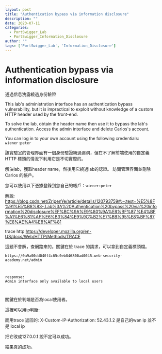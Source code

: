 ```yaml
---
layout: post
title: "Authentication bypass via information disclosure"
description: ""
date: 2023-07-11
categories:
  - PortSwigger_Lab
  - PortSwigger_Information_Disclosure
author: ""
tags: ['PortSwigger_Lab', 'Information_Disclosure']
---
```






# Authentication bypass via information disclosure
通過信息洩露繞過身份驗證


This lab's administration interface has an authentication bypass vulnerability, but it is impractical to exploit without knowledge of a custom HTTP header used by the front-end.

To solve the lab, obtain the header name then use it to bypass the lab's authentication. Access the admin interface and delete Carlos's account.

You can log in to your own account using the following credentials: `wiener:peter`



該實驗室的管理界面有一個身份驗證繞過漏洞，但在不了解前端使用的自定義 HTTP 標頭的情況下利用它是不切實際的。

解決lab，獲取header name，然後用它繞過lab的認證。 訪問管理界面並刪除 Carlos 的帳戶。

您可以使用以下憑據登錄到您自己的帳戶：`wiener:peter`



解說:
https://blog.csdn.net/ZripenYe/article/details/120793759#:~:text=%E5%8F%91%E5%B8%83-,Lab%3A%20Authentication%20bypass%20via%20information%20disclosure%EF%BC%9A%E9%80%9A%E8%BF%87,%E4%BF%A1%E6%81%AF%E6%B3%84%E9%9C%B2%E7%BB%95%E8%BF%87%E8%AE%A4%E8%AF%81

trace http 
https://developer.mozilla.org/en-US/docs/Web/HTTP/Methods/TRACE




這題不會解，查網路來的。關鍵在於 
trace 的請求，可以拿到自定義標頭檔。

```
https://0a9a00dd040f4c65c0eb846800ad0045.web-security-academy.net/admin



response:
Admin interface only available to local users



```

關鍵在於判端是否為local使用者。

這裡可以用ip判斷:

而用trace 返回的:
X-Custom-IP-Authorization: 52.43.1.2 
是自己的wan ip 並不是 local ip

把它改成127.0.0.1 說不定可以成功。


結果真的成功。










